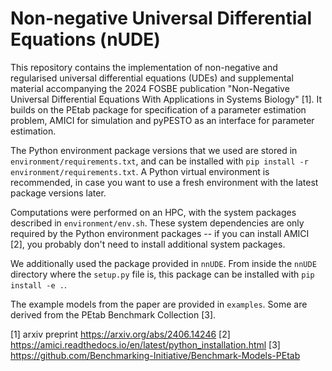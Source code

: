 # Non-negative Universal Differential Equations (nUDE)

This repository contains the implementation of non-negative and regularised universal differential equations (UDEs) and supplemental material accompanying the 2024 FOSBE publication "Non-Negative Universal Differential Equations With Applications in Systems Biology" [1]. It builds on the PEtab package for specification of a parameter estimation problem, AMICI for simulation and pyPESTO as an interface for parameter estimation.

The Python environment package versions that we used are stored in `environment/requirements.txt`, and can be installed with `pip install -r environment/requirements.txt`. A Python virtual environment is recommended, in case you want to use a fresh environment with the latest package versions later.

Computations were performed on an HPC, with the system packages described in `environment/env.sh`. These system dependencies are only required by the Python environment packages -- if you can install AMICI [2], you probably don't need to install additional system packages.

We additionally used the package provided in `nnUDE`. From inside the `nnUDE` directory where the `setup.py` file is, this package can be installed with `pip install -e .`.

The example models from the paper are provided in `examples`. Some are derived from the PEtab Benchmark Collection [3].

[1] arxiv preprint https://arxiv.org/abs/2406.14246
[2] https://amici.readthedocs.io/en/latest/python_installation.html
[3] https://github.com/Benchmarking-Initiative/Benchmark-Models-PEtab


